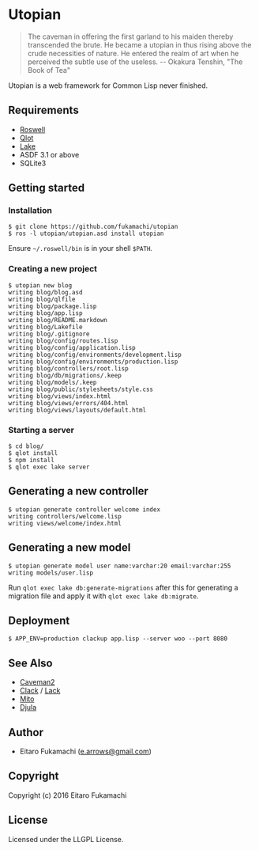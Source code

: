 # Utopian

> The caveman in offering the first garland to his maiden thereby transcended the brute. He became a utopian in thus rising above the crude necessities of nature. He entered the realm of art when he perceived the subtle use of the useless.
> -- Okakura Tenshin, "The Book of Tea"

Utopian is a web framework for Common Lisp never finished.

## Requirements

* [Roswell](https://github.com/roswell/roswell)
* [Qlot](https://github.com/fukamachi/qlot)
* [Lake](https://github.com/takagi/lake)
* ASDF 3.1 or above
* SQLite3

## Getting started

### Installation

```
$ git clone https://github.com/fukamachi/utopian
$ ros -l utopian/utopian.asd install utopian
```

Ensure `~/.roswell/bin` is in your shell `$PATH`.

### Creating a new project

```
$ utopian new blog
writing blog/blog.asd
writing blog/qlfile
writing blog/package.lisp
writing blog/app.lisp
writing blog/README.markdown
writing blog/Lakefile
writing blog/.gitignore
writing blog/config/routes.lisp
writing blog/config/application.lisp
writing blog/config/environments/development.lisp
writing blog/config/environments/production.lisp
writing blog/controllers/root.lisp
writing blog/db/migrations/.keep
writing blog/models/.keep
writing blog/public/stylesheets/style.css
writing blog/views/index.html
writing blog/views/errors/404.html
writing blog/views/layouts/default.html
```

### Starting a server

```
$ cd blog/
$ qlot install
$ npm install
$ qlot exec lake server
```

## Generating a new controller

```
$ utopian generate controller welcome index
writing controllers/welcome.lisp
writing views/welcome/index.html
```

## Generating a new model

```
$ utopian generate model user name:varchar:20 email:varchar:255
writing models/user.lisp
```

Run `qlot exec lake db:generate-migrations` after this for generating a migration file and apply it with `qlot exec lake db:migrate`.

## Deployment

```
$ APP_ENV=production clackup app.lisp --server woo --port 8080
```

## See Also

* [Caveman2](https://github.com/fukamachi/caveman)
* [Clack](http://clacklisp.org) / [Lack](https://github.com/fukamachi/lack)
* [Mito](https://github.com/fukamachi/mito)
* [Djula](https://github.com/mmontone/djula)

## Author

* Eitaro Fukamachi (e.arrows@gmail.com)

## Copyright

Copyright (c) 2016 Eitaro Fukamachi

## License

Licensed under the LLGPL License.
